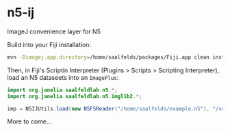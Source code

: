 # n5-ij
ImageJ convenience layer for N5

Build into your Fiji installation:
```bash
mvn -Dimagej.app.directory=/home/saalfelds/packages/Fiji.app clean install
```

Then, in Fiji's Scriptin Interpreter (Plugins > Scripts > Scripting Interpreter), load an N5 dataseets into an `ImagePlus`:
```java
import org.janelia.saalfeldlab.n5.*;
import org.janelia.saalfeldlab.n5.imglib2.*;

imp = N5IJUtils.load(new N5FSReader("/home/saalfelds/example.n5"), "/volumes/raw");
```

More to come...
